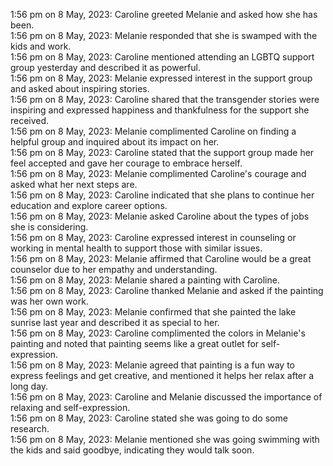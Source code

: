 1:56 pm on 8 May, 2023: Caroline greeted Melanie and asked how she has been.  
1:56 pm on 8 May, 2023: Melanie responded that she is swamped with the kids and work.  
1:56 pm on 8 May, 2023: Caroline mentioned attending an LGBTQ support group yesterday and described it as powerful.  
1:56 pm on 8 May, 2023: Melanie expressed interest in the support group and asked about inspiring stories.  
1:56 pm on 8 May, 2023: Caroline shared that the transgender stories were inspiring and expressed happiness and thankfulness for the support she received.  
1:56 pm on 8 May, 2023: Melanie complimented Caroline on finding a helpful group and inquired about its impact on her.  
1:56 pm on 8 May, 2023: Caroline stated that the support group made her feel accepted and gave her courage to embrace herself.  
1:56 pm on 8 May, 2023: Melanie complimented Caroline's courage and asked what her next steps are.  
1:56 pm on 8 May, 2023: Caroline indicated that she plans to continue her education and explore career options.  
1:56 pm on 8 May, 2023: Melanie asked Caroline about the types of jobs she is considering.  
1:56 pm on 8 May, 2023: Caroline expressed interest in counseling or working in mental health to support those with similar issues.  
1:56 pm on 8 May, 2023: Melanie affirmed that Caroline would be a great counselor due to her empathy and understanding.  
1:56 pm on 8 May, 2023: Melanie shared a painting with Caroline.  
1:56 pm on 8 May, 2023: Caroline thanked Melanie and asked if the painting was her own work.  
1:56 pm on 8 May, 2023: Melanie confirmed that she painted the lake sunrise last year and described it as special to her.  
1:56 pm on 8 May, 2023: Caroline complimented the colors in Melanie's painting and noted that painting seems like a great outlet for self-expression.  
1:56 pm on 8 May, 2023: Melanie agreed that painting is a fun way to express feelings and get creative, and mentioned it helps her relax after a long day.  
1:56 pm on 8 May, 2023: Caroline and Melanie discussed the importance of relaxing and self-expression.  
1:56 pm on 8 May, 2023: Caroline stated she was going to do some research.  
1:56 pm on 8 May, 2023: Melanie mentioned she was going swimming with the kids and said goodbye, indicating they would talk soon.
<!-- At 1:56 pm on May 8, 2023, Melanie stated she was heading to swim with her children, bidding farewell and suggesting they would catch up later. This highlights Melanie's commitment to family time and self-care amidst her busy life. -->
